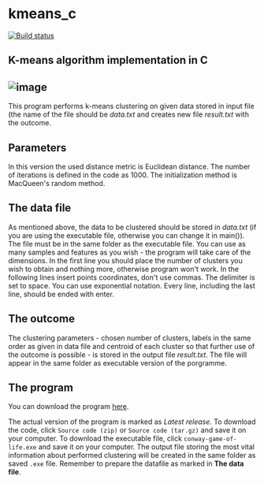 # kmeans_c

[![Build status](https://ci.appveyor.com/api/projects/status/yj1sdcuf0883iaud?svg=true)](https://ci.appveyor.com/project/amrukwa/kmeans-c)


## K-means algorithm implementation in C


![image](https://user-images.githubusercontent.com/57860857/79414861-11ebf400-7fac-11ea-9898-f731298baeeb.png)
----

This program performs k-means clustering on given data stored in input file (the name of the file should be *data.txt* and creates new file *result.txt* with the outcome.

## Parameters

In this version the used distance metric is Euclidean distance. The number of iterations is defined in the code as 1000. The initialization method is MacQueen's random method.

## The data file

As mentioned above, the data to be clustered should be stored in *data.txt* (if you are using the executable file, otherwise you can change it in main()). The file must be in the same folder as the executable file. You can use as many samples and features as you wish - the program will take care of the dimensions.
In the first line you should place the number of clusters you wish to obtain and nothing more, otherwise program won't work.
In the following lines insert points coordinates, don't use commas. The delimiter is set to space. You can use exponential notation. Every line, including the last line, should be ended with enter.

## The outcome

The clustering parameters - chosen number of clusters, labels in the same order as given in data file and centroid of each cluster so that further use of the outcome is possible -  is stored in the output file *result.txt*. The file will appear in the same folder as executable version of the porgramme.

## The program

You can download the program [here](https://github.com/amrukwa/kmeans_c/releases).

The actual version of the program is marked as _Latest release_.
To download the code, click `Source code (zip)` or `Source code (tar.gz)` and save it on your computer.
To download the executable file, click `conway-game-of-life.exe` and save it on your computer. The output file storing the most vital information about performed clustering will be created in the same folder as saved `.exe` file. Remember to prepare the datafile as marked in **The data file**.

